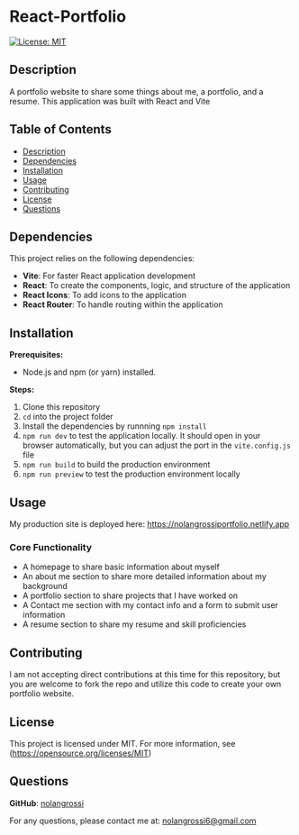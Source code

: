 # React-Portfolio

  [![License: MIT](https://img.shields.io/badge/License-MIT-blue.svg)](https://opensource.org/licenses/MIT)  

## Description

  A portfolio website to share some things about me, a portfolio, and a resume. This application was built with React and Vite
  
## Table of Contents

* [Description](#description)
* [Dependencies](#dependencies)
* [Installation](#installation)
* [Usage](#usage)
* [Contributing](#contributing)
* [License](#license)
* [Questions](#questions)

## Dependencies

  This project relies on the following dependencies:

* **Vite**: For faster React application development
* **React**: To create the components, logic, and structure of the application
* **React Icons**: To add icons to the application
* **React Router**: To handle routing within the application

## Installation

**Prerequisites:**

* Node.js and npm (or yarn) installed.

**Steps:**

1. Clone this repository
2. `cd` into the project folder
3. Install the dependencies by runnning `npm install`
4. `npm run dev` to test the application locally. It should open in your browser automatically, but you can adjust the port in the `vite.config.js` file
5. `npm run build` to build the production environment
6. `npm run preview` to test the production environment locally

## Usage

My production site is deployed here: <https://nolangrossiportfolio.netlify.app>

### Core Functionality

* A homepage to share basic information about myself
* An about me section to share more detailed information about my background
* A portfolio section to share projects that I have worked on
* A Contact me section with my contact info and a form to submit user information
* A resume section to share my resume and skill proficiencies

## Contributing

I am not accepting direct contributions at this time for this repository, but you are welcome to fork the repo and utilize this code to create your own portfolio website.

## License

  This project is licensed under MIT. For more information, see (<https://opensource.org/licenses/MIT>)

## Questions

  **GitHub**: [nolangrossi](https://github.com/nolangrossi)

  For any questions, please contact me at: <nolangrossi6@gmail.com>
